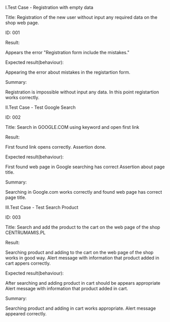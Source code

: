 I.Test Case - Registration with empty data

Title: Registration of the new user without input any required data on the shop web page.

ID: 001

Result:

Appears the error "Registration form include the mistakes."

Expected result(behaviour):

Appearing the error about mistakes in the registartion form. 

Summary:

Registration is impossible without input any data. In this point registartion works correctly. 

II.Test Case - Test Google Search

ID: 002

Title: Search in GOOGLE.COM using keyword and open first link

Result:

First found link opens correctly. Assertion done.

Expected result(behaviour):

First found web page in Google searching has correct Assertion about page title. 

Summary:

Searching in Google.com works correctly and found web page has correct page title.


III.Test Case - Test Search Product

ID: 003

Title: Search and add the product to the cart on the web page of the shop CENTRUMAMIS.PL

Result:

Searching product and adding to the cart on the web page of the shop works in good way. 
Alert message with information that product added in cart appers correctly. 

Expected result(behaviour):

After searching and adding product in cart should be appears appropriate Alert message with information that product added in cart. 

Summary:

Searching product and adding in cart works appropriate. Alert message appeared correctly. 








